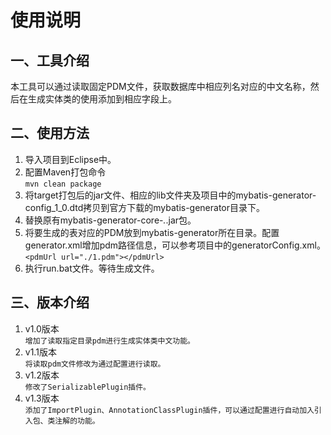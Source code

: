 #	使用说明
## 	一、工具介绍
   本工具可以通过读取固定PDM文件，获取数据库中相应列名对应的中文名称，然后在生成实体类的使用添加到相应字段上。

##  二、使用方法
   1. 导入项目到Eclipse中。
   2. 配置Maven打包命令  
   `mvn clean package`
   3. 将target打包后的jar文件、相应的lib文件夹及项目中的mybatis-generator-config_1_0.dtd拷贝到官方下载的mybatis-generator目录下。
   4. 替换原有mybatis-generator-core-*.*.jar包。
   5. 将要生成的表对应的PDM放到mybatis-generator所在目录。配置generator.xml增加pdm路径信息，可以参考项目中的generatorConfig.xml。  
   `<pdmUrl url="./1.pdm"></pdmUrl>`
   6. 执行run.bat文件。等待生成文件。
	

##  三、版本介绍
   1. v1.0版本  
   `增加了读取指定目录pdm进行生成实体类中文功能。`
   2. v1.1版本  
   `将读取pdm文件修改为通过配置进行读取。`
   3. v1.2版本  
   `修改了SerializablePlugin插件。`
   4. v1.3版本  
   `添加了ImportPlugin、AnnotationClassPlugin插件，可以通过配置进行自动加入引入包、类注解的功能。` 